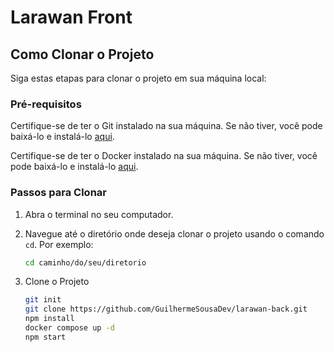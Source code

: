 # Larawan Front

## Como Clonar o Projeto

Siga estas etapas para clonar o projeto em sua máquina local:

### Pré-requisitos

Certifique-se de ter o Git instalado na sua máquina. Se não tiver, você pode baixá-lo e instalá-lo [aqui](https://git-scm.com/).

Certifique-se de ter o Docker instalado na sua máquina. Se não tiver, você pode baixá-lo e instalá-lo [aqui](https://docs.docker.com/desktop/install/windows-install/).

### Passos para Clonar

1. Abra o terminal no seu computador.

2. Navegue até o diretório onde deseja clonar o projeto usando o comando `cd`. Por exemplo:
   ```bash
   cd caminho/do/seu/diretorio
3. Clone o Projeto
   ```bash
   git init
   git clone https://github.com/GuilhermeSousaDev/larawan-back.git
   npm install
   docker compose up -d
   npm start
